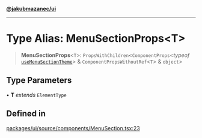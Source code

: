 [**@jakubmazanec/ui**](../README.md)

---

# Type Alias: MenuSectionProps\<T\>

> **MenuSectionProps**\<`T`\>: `PropsWithChildren`\<`ComponentProps`\<_typeof_
> [`useMenuSectionTheme`](../functions/useMenuSectionTheme.md)\> & `ComponentPropsWithoutRef`\<`T`\>
> & `object`\>

## Type Parameters

• **T** _extends_ `ElementType`

## Defined in

[packages/ui/source/components/MenuSection.tsx:23](https://github.com/jakubmazanec/tools/blob/077fa4993ebe623b1c463499cc41912353ae6eb1/packages/ui/source/components/MenuSection.tsx#L23)
